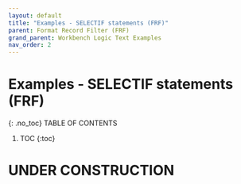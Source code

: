 ```yaml
---
layout: default
title: "Examples - SELECTIF statements (FRF)"
parent: Format Record Filter (FRF)
grand_parent: Workbench Logic Text Examples
nav_order: 2
---
```


# Examples - SELECTIF statements (FRF)
{: .no_toc}
TABLE OF CONTENTS 
1. TOC
{:toc}  
 
# UNDER CONSTRUCTION
